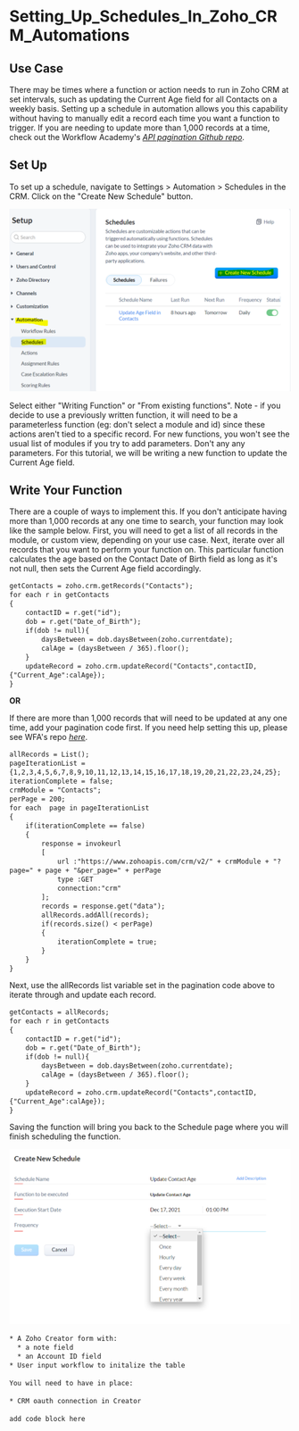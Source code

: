 # Setting_Up_Schedules_In_Zoho_CRM_Automations


## Use Case
There may be times where a function or action needs to run in Zoho CRM at set intervals, such as updating the Current Age field for all Contacts on a weekly basis. Setting up a schedule in automation allows you this capability without having to manually edit a record each time you want a function to trigger. If you are needing to update more than 1,000 records at a time, check out the Workflow Academy's *[API pagination Github repo](https://github.com/TheWorkflowAcademy/api-pagination-zohocrm)*.



## Set Up

To set up a schedule, navigate to Settings > Automation > Schedules in the CRM. Click on the "Create New Schedule" button.

<img src="create.PNG" width="600">

Select either "Writing Function" or "From existing functions". Note - if you decide to use a previously written function, it will need to be a parameterless function (eg: don't select a module and id) since these actions aren't tied to a specific record. For new functions, you won't see the usual list of modules if you try to add parameters. Don't any any parameters.
For this tutorial, we will be writing a new function to update the Current Age field.

## Write Your Function

There are a couple of ways to implement this. If you don't anticipate having more than 1,000 records at any one time to search, your function may look like the sample below.
First, you will need to get a list of all records in the module, or custom view, depending on your use case. Next, iterate over all records that you want to perform your function on. This particular function calculates the age based on the Contact Date of Birth field as long as it's not null, then sets the Current Age field accordingly.

```
getContacts = zoho.crm.getRecords("Contacts");
for each r in getContacts
{
	contactID = r.get("id");
	dob = r.get("Date_of_Birth");
	if(dob != null){
		daysBetween = dob.daysBetween(zoho.currentdate);
		calAge = (daysBetween / 365).floor();
	}
	updateRecord = zoho.crm.updateRecord("Contacts",contactID,{"Current_Age":calAge});
}
```
**OR**

If there are more than 1,000 records that will need to be updated at any one time, add your pagination code first. If you need help setting this up, please see WFA's repo *[here](https://github.com/TheWorkflowAcademy/api-pagination-zohocrm)*. 

```
allRecords = List();
pageIterationList = {1,2,3,4,5,6,7,8,9,10,11,12,13,14,15,16,17,18,19,20,21,22,23,24,25};
iterationComplete = false;
crmModule = "Contacts";
perPage = 200;
for each  page in pageIterationList
{
	if(iterationComplete == false)
	{
		response = invokeurl
		[
			url :"https://www.zohoapis.com/crm/v2/" + crmModule + "?page=" + page + "&per_page=" + perPage
			type :GET
			connection:"crm"
		];
		records = response.get("data");
		allRecords.addAll(records);
		if(records.size() < perPage)
		{
			iterationComplete = true;
		}
	}
}

```
Next, use the allRecords list variable set in the pagination code above to iterate through and update each record.


```
getContacts = allRecords;
for each r in getContacts
{
	contactID = r.get("id");
	dob = r.get("Date_of_Birth");
	if(dob != null){
		daysBetween = dob.daysBetween(zoho.currentdate);
		calAge = (daysBetween / 365).floor();
	}
	updateRecord = zoho.crm.updateRecord("Contacts",contactID,{"Current_Age":calAge});
}
```

Saving the function will bring you back to the Schedule page where you will finish scheduling the function.


<img src="schedule.PNG" width="600">

```
* A Zoho Creator form with:
  * a note field
  * an Account ID field
* User input workflow to initalize the table

You will need to have in place:

* CRM oauth connection in Creator

add code block here

```

